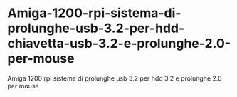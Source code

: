 # Amiga-1200-rpi-sistema-di-prolunghe-usb-3.2-per-hdd-chiavetta-usb-3.2-e-prolunghe-2.0-per-mouse
Amiga 1200 rpi sistema di prolunghe usb 3.2 per hdd 3.2 e prolunghe 2.0 per mouse
